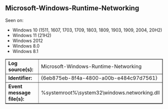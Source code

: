 ## Microsoft-Windows-Runtime-Networking

Seen on:
* Windows 10 (1511, 1607, 1703, 1709, 1803, 1809, 1903, 1909, 2004, 20H2)
* Windows 11 (21H2)
* Windows 2012
* Windows 8.0
* Windows 8.1

<table border="1" class="docutils">
  <tbody>
    <tr>
      <td><b>Log source(s):</b></td>
      <td>Microsoft-Windows-Runtime-Networking</td>
    </tr>
    <tr>
      <td><b>Identifier:</b></td>
      <td>{6eb875eb-8f4a-4800-a00b-e484c97d7561}</td>
    </tr>
    <tr>
      <td><b>Event message file(s):</b></td>
      <td>%systemroot%\system32\windows.networking.dll</td>
    </tr>
  </tbody>
</table>

&nbsp;

